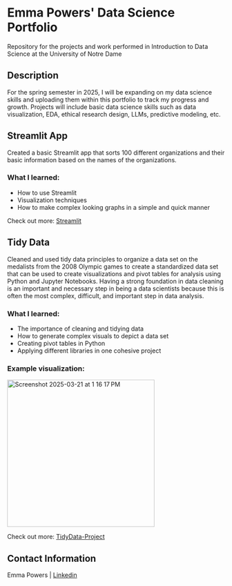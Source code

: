 # Emma Powers' Data Science Portfolio

Repository for the projects and work performed in Introduction to Data Science at the University of Notre Dame

## Description

For the spring semester in 2025, I will be expanding on my data science skills and uploading them within this portfolio to track my progress and growth. Projects will include basic data science skills such as data visualization, EDA, ethical research design, LLMs, predictive modeling, etc. 

## Streamlit App

Created a basic Streamlit app that sorts 100 different organizations and their basic information based on the names of the organizations. 

### What I learned:
- How to use Streamlit
- Visualization techniques
- How to make complex looking graphs in a simple and quick manner
  
Check out more: [Streamlit](https://github.com/epowers234/Powers-Data-Science-Portfolio/tree/main/basic-streamlit-app)


## Tidy Data 

Cleaned and used tidy data principles to organize a data set on the medalists from the 2008 Olympic games to create a standardized data set that can be used to create visualizations and pivot tables for analysis using Python and Jupyter Notebooks. Having a strong foundation in data cleaning is an important and necessary step in being a data scientists because this is often the most complex, difficult, and important step in data analysis. 
### What I learned:
- The importance of cleaning and tidying data
- How to generate complex visuals to depict a data set
- Creating pivot tables in Python
- Applying different libraries in one cohesive project

### Example visualization: 
<img width="341" alt="Screenshot 2025-03-21 at 1 16 17 PM" src="https://github.com/user-attachments/assets/4d1ce6d3-7ebf-4ed4-b64e-7bc362d97ded" />
<br />

Check out more: [TidyData-Project](https://github.com/epowers234/Powers-Data-Science-Portfolio/tree/main/TidyData-Project)

## Contact Information

Emma Powers | [Linkedin](https://www.linkedin.com/in/emma-powers1/)
